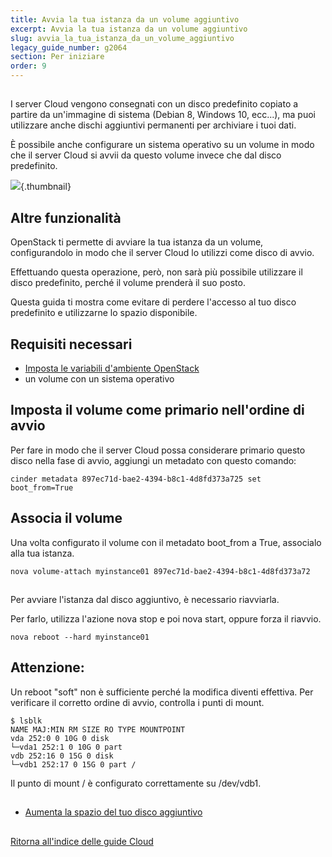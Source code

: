 ```yaml
---
title: Avvia la tua istanza da un volume aggiuntivo
excerpt: Avvia la tua istanza da un volume aggiuntivo
slug: avvia_la_tua_istanza_da_un_volume_aggiuntivo
legacy_guide_number: g2064
section: Per iniziare
order: 9
---
```



## 
I server Cloud vengono consegnati con un disco predefinito copiato a partire da un'immagine di sistema (Debian 8, Windows 10, ecc...), ma puoi utilizzare anche dischi aggiuntivi permanenti per archiviare i tuoi dati.

È possibile anche configurare un sistema operativo su un volume in modo che il server Cloud si avvii da questo volume invece che dal disco predefinito.

![](images/img_3704.jpg){.thumbnail}

## Altre funzionalità
OpenStack ti permette di avviare la tua istanza da un volume, configurandolo in modo che il server Cloud lo utilizzi come disco di avvio.

Effettuando questa operazione, però, non sarà più possibile utilizzare il disco predefinito, perché il volume prenderà il suo posto.

Questa guida ti mostra come evitare di perdere l'accesso al tuo disco predefinito e utilizzarne lo spazio disponibile.


## Requisiti necessari

- [Imposta le variabili d'ambiente OpenStack]({legacy}1852)
- un volume con un sistema operativo




## Imposta il volume come primario nell'ordine di avvio
Per fare in modo che il server Cloud possa considerare primario questo disco nella fase di avvio, aggiungi un metadato con questo comando:


```
cinder metadata 897ec71d-bae2-4394-b8c1-4d8fd373a725 set boot_from=True
```




## Associa il volume
Una volta configurato il volume con il metadato boot_from a True, associalo alla tua istanza.


```
nova volume-attach myinstance01 897ec71d-bae2-4394-b8c1-4d8fd373a72
```




## 
Per avviare l'istanza dal disco aggiuntivo, è necessario riavviarla.

Per farlo, utilizza l'azione nova stop e poi nova start, oppure forza il riavvio.


```
nova reboot --hard myinstance01
```



## Attenzione:
Un reboot "soft" non è sufficiente perché la modifica diventi effettiva.
Per verificare il corretto ordine di avvio, controlla i punti di mount.


```
$ lsblk
NAME MAJ:MIN RM SIZE RO TYPE MOUNTPOINT
vda 252:0 0 10G 0 disk
└─vda1 252:1 0 10G 0 part
vdb 252:16 0 15G 0 disk
└─vdb1 252:17 0 15G 0 part /
```


Il punto di mount / è configurato correttamente su /dev/vdb1.


## 

- [Aumenta la spazio del tuo disco aggiuntivo]({legacy}1865)




## 
[Ritorna all'indice delle guide Cloud]({legacy}1785)

